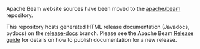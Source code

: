 <!--
    Licensed to the Apache Software Foundation (ASF) under one
    or more contributor license agreements.  See the NOTICE file
    distributed with this work for additional information
    regarding copyright ownership.  The ASF licenses this file
    to you under the Apache License, Version 2.0 (the
    "License"); you may not use this file except in compliance
    with the License.  You may obtain a copy of the License at

      http://www.apache.org/licenses/LICENSE-2.0

    Unless required by applicable law or agreed to in writing,
    software distributed under the License is distributed on an
    "AS IS" BASIS, WITHOUT WARRANTIES OR CONDITIONS OF ANY
    KIND, either express or implied.  See the License for the
    specific language governing permissions and limitations
    under the License.
-->

Apache Beam website sources have been moved to the
[apache/beam](https://github.com/apache/beam/blob/master/website) repository.

This repository hosts generated HTML release documentation (Javadocs, pydocs)
on the [release-docs](https://github.com/apache/beam-site/tree/release-docs)
branch. Please see the Apache Beam
[Release guide](https://beam.apache.org/contribute/release-guide/) for details
on how to publish documentation for a new release.
